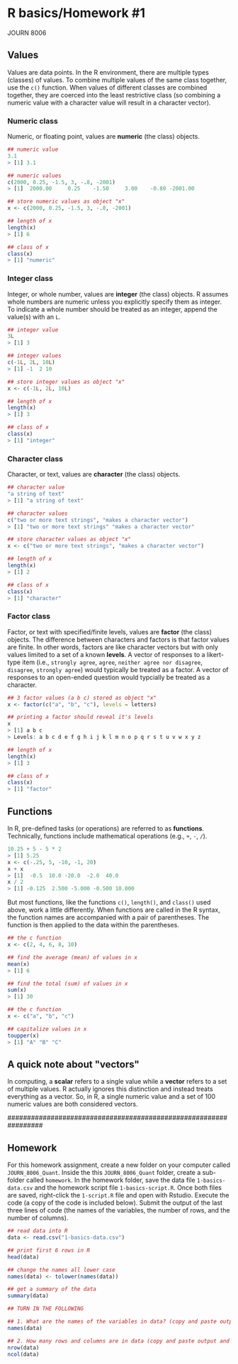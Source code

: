 R basics/Homework \#1
================
JOURN 8006

Values
------

Values are data points. In the R environment, there are multiple types (classes) of values. To combine multiple values of the same class together, use the `c()` function. When values of different classes are combined together, they are coerced into the least restrictive class (so combining a numeric value with a character value will result in a character vector).

### Numeric class

Numeric, or floating point, values are **numeric** (the class) objects.

``` r
## numeric value
3.1
> [1] 3.1

## numeric values
c(2000, 0.25, -1.5, 3, -.8, -2001)
> [1]  2000.00     0.25    -1.50     3.00    -0.80 -2001.00

## store numeric values as object "x"
x <- c(2000, 0.25, -1.5, 3, -.8, -2001)

## length of x
length(x)
> [1] 6

## class of x
class(x)
> [1] "numeric"
```

### Integer class

Integer, or whole number, values are **integer** (the class) objects. R assumes whole numbers are numeric unless you explicitly specify them as integer. To indicate a whole number should be treated as an integer, append the value(s) with an `L`.

``` r
## integer value
3L
> [1] 3

## integer values
c(-1L, 2L, 10L)
> [1] -1  2 10

## store integer values as object "x"
x <- c(-1L, 2L, 10L)

## length of x
length(x)
> [1] 3

## class of x
class(x)
> [1] "integer"
```

### Character class

Character, or text, values are **character** (the class) objects.

``` r
## character value
"a string of text"
> [1] "a string of text"

## character values
c("two or more text strings", "makes a character vector")
> [1] "two or more text strings" "makes a character vector"

## store character values as object "x"
x <- c("two or more text strings", "makes a character vector")

## length of x
length(x)
> [1] 2

## class of x
class(x)
> [1] "character"
```

### Factor class

Factor, or text with specified/finite levels, values are **factor** (the class) objects. The difference between characters and factors is that factor values are finite. In other words, factors are like character vectors but with only values limited to a set of a known **levels**. A vector of responses to a likert-type item (i.e., `strongly agree`, `agree`, `neither agree nor disagree`, `disagree`, `strongly agree`) would typically be treated as a factor. A vector of responses to an open-ended question would typcially be treated as a character.

``` r
## 3 factor values (a b c) stored as object "x"
x <- factor(c("a", "b", "c"), levels = letters)

## printing a factor should reveal it's levels
x
> [1] a b c
> Levels: a b c d e f g h i j k l m n o p q r s t u v w x y z

## length of x
length(x)
> [1] 3

## class of x
class(x)
> [1] "factor"
```

Functions
---------

In R, pre-defined tasks (or operations) are referred to as **functions**. Technically, functions include mathematical operations (e.g., `+`, `-`, `/`).

``` r
10.25 + 5 - 5 * 2
> [1] 5.25
x <- c(-.25, 5, -10, -1, 20)
x + x
> [1]  -0.5  10.0 -20.0  -2.0  40.0
x / 2
> [1] -0.125  2.500 -5.000 -0.500 10.000
```

But most functions, like the functions `c()`, `length()`, and `class()` used above, work a little differently. When functions are called in the R syntax, the function names are accompanied with a pair of parentheses. The function is then applied to the data within the parentheses.

``` r
## the c function
x <- c(2, 4, 6, 8, 10)

## find the average (mean) of values in x
mean(x)
> [1] 6

## find the total (sum) of values in x
sum(x)
> [1] 30

## the c function
x <- c("a", "b", "c")

## capitalize values in x
toupper(x)
> [1] "A" "B" "C"
```

A quick note about "vectors"
----------------------------

In computing, a **scalar** refers to a single value while a **vector** refers to a set of multiple values. R actually ignores this distinction and instead treats everything as a vector. So, in R, a single numeric value and a set of 100 numeric values are both considered vectors.

################################################################# 

Homework
--------

For this homework assignment, create a new folder on your computer called `JOURN_8006_Quant`. Inside the this `JOURN_8006_Quant` folder, create a sub-folder called `homework`. In the homework folder, save the data file `1-basics-data.csv` and the homework script file `1-basics-script.R`. Once both files are saved, right-click the `1-script.R` file and open with Rstudio. Execute the code (a copy of the code is included below). Submit the output of the last three lines of code (the names of the variables, the number of rows, and the number of columns).

``` r
## read data into R
data <- read.csv("1-basics-data.csv")

## print first 6 rows in R
head(data)

## change the names all lower case
names(data) <- tolower(names(data))

## get a summary of the data
summary(data)

## TURN IN THE FOLLOWING

## 1. What are the names of the variables in data? (copy and paste output into Canvas assignment submission link)
names(data)

## 2. How many rows and columns are in data (copy and paste output and include in Canvas assignment submission)?
nrow(data)
ncol(data)
```
